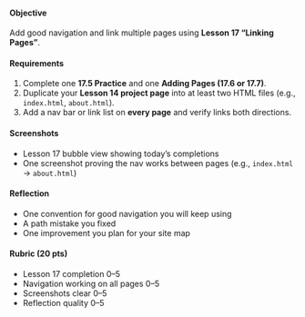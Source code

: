 #### Objective

Add good navigation and link multiple pages using **Lesson 17 “Linking Pages”**.

#### Requirements

1. Complete one **17.5 Practice** and one **Adding Pages (17.6 or 17.7)**.
2. Duplicate your **Lesson 14 project page** into at least two HTML files (e.g., `index.html`, `about.html`).
3. Add a nav bar or link list on **every page** and verify links both directions.

#### Screenshots

- Lesson 17 bubble view showing today’s completions
- One screenshot proving the nav works between pages (e.g., `index.html` -> `about.html`)

#### Reflection

- One convention for good navigation you will keep using
- A path mistake you fixed
- One improvement you plan for your site map

#### Rubric (20 pts)

- Lesson 17 completion 0–5
- Navigation working on all pages 0–5
- Screenshots clear 0–5
- Reflection quality 0–5
